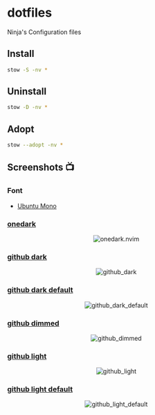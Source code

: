 # dotfiles

Ninja's Configuration files

## Install

```bash
stow -S -nv *
```

## Uninstall

```bash
stow -D -nv *
```

## Adopt

```bash
stow --adopt -nv *
```

## Screenshots 📺

### Font

- [Ubuntu Mono](https://design.ubuntu.com/font/)

### [onedark](https://github.com/ful1e5/onedark.nvim)

<p align="center">
  <img src="https://imgur.com/yap8q3B.png" alt="onedark.nvim" />
</p>

### [github dark](https://github.com/projekt0n/github-nvim-theme)

<p align="center">
  <img src="https://imgur.com/wsST2ZB.png" alt="github_dark" />
</p>

### [github dark default](https://github.com/projekt0n/github-nvim-theme)

<p align="center">
  <img src="https://imgur.com/pNJDMft.png" alt="github_dark_default" />
</p>

### [github dimmed](https://github.com/projekt0n/github-nvim-theme)

<p align="center">
  <img src="https://imgur.com/LLp5qnT.png" alt="github_dimmed" />
</p>

### [github light](https://github.com/projekt0n/github-nvim-theme)

<p align="center">
  <img src="https://imgur.com/yXEj746.png" alt="github_light" />
</p>

### [github light default](https://github.com/projekt0n/github-nvim-theme)

<p align="center">
  <img src="https://imgur.com/fykVFCr.png" alt="github_light_default" />
</p>
